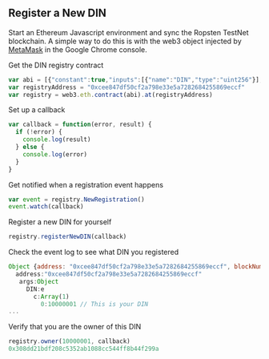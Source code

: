 ## Register a New DIN

Start an Ethereum Javascript environment and sync the Ropsten TestNet blockchain. A simple way to do this is with the web3 object injected by [MetaMask](https://metamask.io/) in the Google Chrome console.

Get the DIN registry contract
```javascript
var abi = [{"constant":true,"inputs":[{"name":"DIN","type":"uint256"}],"name":"resolver","outputs":[{"name":"","type":"address"}],"payable":false,"type":"function"},{"constant":false,"inputs":[{"name":"owner","type":"address"}],"name":"registerNewDINFor","outputs":[],"payable":false,"type":"function"},{"constant":false,"inputs":[{"name":"DIN","type":"uint256"},{"name":"owner","type":"address"}],"name":"setOwner","outputs":[],"payable":false,"type":"function"},{"constant":true,"inputs":[{"name":"DIN","type":"uint256"}],"name":"owner","outputs":[{"name":"","type":"address"}],"payable":false,"type":"function"},{"constant":false,"inputs":[],"name":"registerNewDIN","outputs":[],"payable":false,"type":"function"},{"constant":false,"inputs":[{"name":"DIN","type":"uint256"},{"name":"resolver","type":"address"}],"name":"setResolver","outputs":[],"payable":false,"type":"function"},{"inputs":[{"name":"genesis","type":"uint256"}],"payable":false,"type":"constructor"},{"anonymous":false,"inputs":[{"indexed":true,"name":"DIN","type":"uint256"},{"indexed":true,"name":"owner","type":"address"}],"name":"NewRegistration","type":"event"},{"anonymous":false,"inputs":[{"indexed":true,"name":"DIN","type":"uint256"},{"indexed":true,"name":"owner","type":"address"}],"name":"NewOwner","type":"event"},{"anonymous":false,"inputs":[{"indexed":true,"name":"DIN","type":"uint256"},{"indexed":true,"name":"resolver","type":"address"}],"name":"NewResolver","type":"event"}]
var registryAddress = "0xcee847df50cf2a798e33e5a7282684255869eccf"
var registry = web3.eth.contract(abi).at(registryAddress)
```

Set up a callback
```javascript
var callback = function(error, result) {
  if (!error) {
    console.log(result)
  } else {
    console.log(error)
  }
}
```

Get notified when a registration event happens
```javascript
var event = registry.NewRegistration()
event.watch(callback)
```

Register a new DIN for yourself
```javascript
registry.registerNewDIN(callback)
```

Check the event log to see what DIN you registered
```javascript
Object {address: "0xcee847df50cf2a798e33e5a7282684255869eccf", blockNumber: 1264071, transactionHash: "0x4cacb043cea3587c6c4376a7b23605a171e562dea339848f3f47b750475a4392", transactionIndex: 2, blockHash: "0x80eda5148eac65e9a036943d65f9fc0faf41cce31b7e4df4075a4719e17be2f0"…}
  address:"0xcee847df50cf2a798e33e5a7282684255869eccf"
   args:Object
     DIN:e
       c:Array(1)
         0:10000001 // This is your DIN
...
```

Verify that you are the owner of this DIN
```javascript
registry.owner(10000001, callback)
0x308dd21bdf208c5352ab1088cc544ff8b44f299a
```
